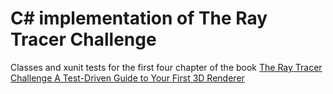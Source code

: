 # C# implementation of The Ray Tracer Challenge
Classes and xunit tests for the first four chapter of the book 
[The Ray Tracer Challenge A Test-Driven Guide to Your First 3D Renderer]




[//]: # (These are reference links used in the body of this note and get stripped out when the markdown processor does its job. There is no need to format nicely because it shouldn't be seen. Thanks SO - http://stackoverflow.com/questions/4823468/store-comments-in-markdown-syntax)

[The Ray Tracer Challenge A Test-Driven Guide to Your First 3D Renderer]: <https://pragprog.com/titles/jbtracer/the-ray-tracer-challenge/>
